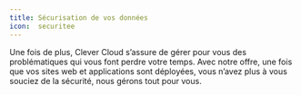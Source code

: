 ```yaml
---
title: Sécurisation de vos données
icon:  securitee
---
```

Une fois de plus, Clever Cloud s’assure de gérer pour vous des problématiques
qui vous font perdre votre temps. Avec notre offre, une fois que vos sites web
et applications sont déployées, vous n’avez plus à vous souciez de la sécurité,
nous gérons tout pour vous.
